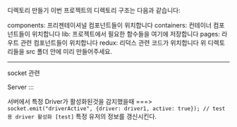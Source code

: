 디렉토리 만들기
이번 프로젝트의 디렉토리 구조는 다음과 같습니다:

components: 프리젠테이셔널 컴포넌트들이 위치합니다
containers: 컨테이너 컴포넌트들이 위치합니다
lib: 프로젝트에서 필요한 함수들을 여기에 저장합니다
pages: 라우트 관련 컴포넌트들이 위치합니다
redux: 리덕스 관련 코드가 위치합니다
위 디렉토리들을 src 폴더 안에 미리 만들어주세요.

---------------
socket 관련

Server ::: 

서버에서 특정 Driver가 활성화된것을 감지했을때 ===>
`socket.emit("driverActive", {driver: driver1, active: true}); // test용 driver 활성화 [test]`
특정 유저의 정보를 갱신시킨다.